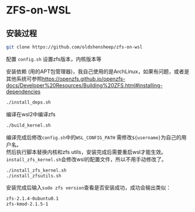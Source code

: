 # ZFS-on-WSL

## 安装过程

```bash
git clone https://github.com/oldshensheep/zfs-on-wsl
```

配置 `config.sh` 设置zfs版本，内核版本等

安装依赖 (用的APT包管理器)，我自己使用的是ArchLinux，如果有问题，或者是其他系统可参照<https://openzfs.github.io/openzfs-docs/Developer%20Resources/Building%20ZFS.html#installing-dependencies>

```bash
./install_deps.sh
```

编译在wsl2中编译zfs

```bash
./build_kernel.sh
```


编译完成后修改`config.sh`中的`WSL_CONFIG_PATH` 需修改`${username}`为自己的用户名。  
然后执行脚本替换内核和zfs utils，安装完成后需要重启wsl才能生效。  
`install_zfs_kernel.sh`会修改wsl的配置文件，所以不用手动修改了。

```bash
./install_zfs_kernel.sh
./install_zfsutils.sh
```

安装完成后输入`sudo zfs version`查看是否安装成功，成功会输出类似：

```bash
zfs-2.1.4-0ubuntu0.1
zfs-kmod-2.1.5-1
```
